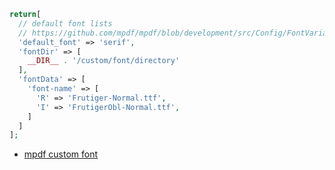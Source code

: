 

```php
return[
  // default font lists
  // https://github.com/mpdf/mpdf/blob/development/src/Config/FontVariables.php
  'default_font' => 'serif',
  'fontDir' => [
    __DIR__ . '/custom/font/directory'
  ],
  'fontData' => [
    'font-name' => [
      'R' => 'Frutiger-Normal.ttf',
      'I' => 'FrutigerObl-Normal.ttf',
    ]
  ]
];
```

* [mpdf custom font](https://mpdf.github.io/fonts-languages/fonts-in-mpdf-7-x.html)
